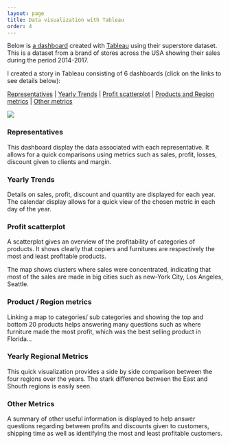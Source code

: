 ```yaml
---
layout: page
title: Data visualization with Tableau
order: 4
---
```


Below is [a dashboard](https://public.tableau.com/views/SUperstore-Data-analysis/ProfitAnalysis?:language=en&:display_count=y&publish=yes&:origin=viz_share_link) created with [Tableau](https://www.tableau.com/) using their superstore dataset. 
This is a dataset from a brand of stores across the USA showing their sales during the period 2014-2017.

I created a story in Tableau consisting of 6 dashboards (click on the links to see details below):

[Representatives](#representatives) | [Yearly Trends](#yearly-trends) | [Profit scatterplot](#profit-scatterplot) | [Products and Region metrics](#products-and-region-metrics) | [Other metrics](#other-metrics)




<div class='tableauPlaceholder' id='viz1595363398900' style='position: relative'><noscript><a href='#'><img alt=' ' src='https:&#47;&#47;public.tableau.com&#47;static&#47;images&#47;SU&#47;SUperstore-Data-analysis&#47;ProfitAnalysis&#47;1_rss.png' style='border: none' /></a></noscript><object class='tableauViz'  style='display:none;'><param name='host_url' value='https%3A%2F%2Fpublic.tableau.com%2F' /> <param name='embed_code_version' value='3' /> <param name='site_root' value='' /><param name='name' value='SUperstore-Data-analysis&#47;ProfitAnalysis' /><param name='tabs' value='no' /><param name='toolbar' value='yes' /><param name='static_image' value='https:&#47;&#47;public.tableau.com&#47;static&#47;images&#47;SU&#47;SUperstore-Data-analysis&#47;ProfitAnalysis&#47;1.png' /> <param name='animate_transition' value='yes' /><param name='display_static_image' value='yes' /><param name='display_spinner' value='yes' /><param name='display_overlay' value='yes' /><param name='display_count' value='yes' /><param name='language' value='en' /><param name='filter' value='publish=yes' /></object></div>                <script type='text/javascript'>                    var divElement = document.getElementById('viz1595363398900');                    var vizElement = divElement.getElementsByTagName('object')[0];                    vizElement.style.width='100%';vizElement.style.height=(divElement.offsetWidth*0.75)+'px';                    var scriptElement = document.createElement('script');                    scriptElement.src = 'https://public.tableau.com/javascripts/api/viz_v1.js';                    vizElement.parentNode.insertBefore(scriptElement, vizElement);                </script>



### Representatives

This dashboard display the data associated with each representative. It allows for a quick comparisons using metrics such as sales, profit, losses, discount given to clients and margin.

### Yearly Trends

Details on sales, profit, discount and quantity are displayed for each year. The calendar display allows for a quick view of the chosen metric in each day of the year.

### Profit scatterplot

A scatterplot gives an overview of the profitability of categories of products. It shows clearly that copiers and furnitures are respectively the most and least profitable products. 

The map shows clusters where sales were concentrated, indicating that most of the sales are made in big cities such as new-York City, Los Angeles, Seattle.

### Product / Region metrics

Linking a map to categories/ sub categories and showing the top and bottom 20 products helps answering many questions such as where furniture made the most profit, which was the best selling product in Florida...

### Yearly Regional Metrics

This quick visualization provides a side by side comparison between the four regions over the years. The stark difference between the East and Shouth regions is easily seen.

### Other Metrics

A summary of other useful information is displayed to help answer questions regarding between profits and discounts given to customers, shipping time as well as identifying the most and least profitable customers.

